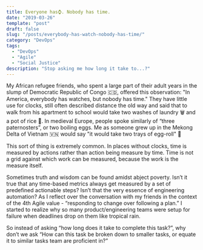 ```yaml
---
title: Everyone has⌚️. Nobody has time.
date: "2019-03-26"
template: "post"
draft: false
slug: "/posts/everybody-has-watch-nobody-has-time/"
category: "DevOps"
tags:
  - "DevOps"
  - "Agile"
  - "Social Justice"
description: "Stop asking me how long it take to...?"
---
```

My African refugee friends, who spent a large part of their adult years in the slump of Democratic Republic of Congo 🇨🇩️, offered this observation: "In America, everybody has watches, but nobody has time." They have little use for clocks, still often described distance the old way and said that to walk from his apartment to school would take two washes of laundry 🗑️ and a pot of rice 🍚️. In medieval Europe, people spoke similarly of “three paternosters”, or two boiling eggs. Me as someone grew up in the Mekong Delta of Vietnam 🇻🇳 would say "it would take two trays of egg-roll" 🙂️

This sort of thing is extremely common. In places without clocks, time is measured by actions rather than action being measure by time. Time is not a grid against which work can be measured, because the work is the measure itself.

Sometimes truth and wisdom can be found amidst abject poverty. Isn’t it true that any time-based metrics always get measured by a set of predefined actionable steps? Isn’t that the very essence of engineering automation? As I reflect over the conversation with my friends in the context of the 4th Agile value - “responding to change over following a plan.” I started to realize why so many product/engineering teams were setup for failure when deadlines drop on them like tropical rain.

So instead of asking “how long does it take to complete this task?”, why don’t we ask “How can this task be broken down to smaller tasks, or equate it to similar tasks team are proficient in?”